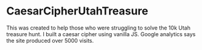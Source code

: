 # CaesarCipherUtahTreasure
This was created to help those who were struggling to solve the 10k Utah treasure hunt. I built a caesar cipher using vanilla JS. Google analytics says the site produced over 5000 visits.
